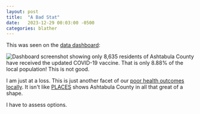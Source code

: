 ```yaml
---
layout: post
title:  "A Bad Stat"
date:   2023-12-29 00:03:00 -0500
categories: blather
---
```

This was seen on the [data dashboard](https://data.ohio.gov/wps/portal/gov/data/view/covid-19-reporting):

![Dashboard screenshot showing only 8,635 residents of Ashtabula County have received the updated COVID-19 vaccine.  That is only 8.88% of the local population!  This is not good.]({{site.url}}/img/vaxing-end-of-2023.jpg)

I am just at a loss.  This is just another facet of our [poor health outcomes locally](https://www.countyhealthrankings.org/explore-health-rankings/ohio/ashtabula?year=2023).  It isn't like [PLACES](https://www.cdc.gov/places/index.html) shows Ashtabula County in all that great of a shape.

I have to assess options.
